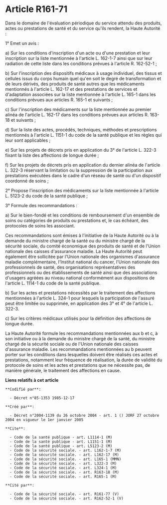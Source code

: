 # Article R161-71

Dans le domaine de l'évaluation périodique du service attendu des produits, actes ou prestations de santé et du service
qu'ils rendent, la Haute Autorité :

1° Emet un avis :

a) Sur les conditions d'inscription d'un acte ou d'une prestation et leur inscription sur la liste mentionnée à l'article L.
162-1-7 ainsi que sur leur radiation de cette liste dans les conditions prévues à l'article R. 162-52-1 ;

b) Sur l'inscription des dispositifs médicaux à usage individuel, des tissus et cellules issus du corps humain quel qu'en
soit le degré de transformation et de leurs dérivés, des produits de santé autres que les médicaments mentionnés à l'article
L. 162-17 et des prestations de services et d'adaptation associées sur la liste mentionnée à l'article L. 165-1 dans les
conditions prévues aux articles R. 165-1 et suivants ;

c) Sur l'inscription des médicaments sur la liste mentionnée au premier alinéa de l'article L. 162-17 dans les conditions
prévues aux articles R. 163-18 et suivants ;

d) Sur la liste des actes, procédés, techniques, méthodes et prescriptions mentionnés à l'article L. 1151-1 du code de la
santé publique et les règles qui leur sont applicables ;

e) Sur les projets de décrets pris en application du 3° de l'article L. 322-3 fixant la liste des affections de longue
durée ;

f) Sur les projets de décrets pris en application du dernier alinéa de l'article L. 322-3 réservant la limitation ou la
suppression de la participation aux prestations exécutées dans le cadre d'un réseau de santé ou d'un dispositif coordonné de
soins ;

2° Propose l'inscription des médicaments sur la liste mentionnée à l'article L. 5123-2 du code de la santé publique ;

3° Formule des recommandations :

a) Sur le bien-fondé et les conditions de remboursement d'un ensemble de soins ou catégories de produits ou prestations et,
le cas échéant, des protocoles de soins les associant.

Ces recommandations sont émises à l'initiative de la Haute Autorité ou à la demande du ministre chargé de la santé ou du
ministre chargé de la sécurité sociale, du comité économique des produits de santé et de l'Union nationale des caisses
d'assurance maladie. La Haute Autorité peut également être sollicitée par l'Union nationale des organismes d'assurance
maladie complémentaire, l'Institut national du cancer, l'Union nationale des professionnels de santé, des organisations
représentatives des professionnels ou des établissements de santé ainsi que des associations d'usagers agréées au niveau
national conformément aux dispositions de l'article L. 1114-1 du code de la santé publique.

b) Sur les actes et prestations nécessités par le traitement des affections mentionnées à l'article L. 324-1 pour lesquels la
participation de l'assuré peut être limitée ou supprimée, en application des 3° et 4° de l'article L. 322-3.

c) Sur les critères médicaux utilisés pour la définition des affections de longue durée.

La Haute Autorité formule les recommandations mentionnées aux b et c, à son initiative ou à la demande du ministre chargé de
la santé, du ministre chargé de la sécurité sociale ou de l'Union nationale des caisses d'assurance maladie. Les
recommandations mentionnées au b peuvent porter sur les conditions dans lesquelles doivent être réalisés ces actes et
prestations, notamment leur fréquence de réalisation, la durée de validité du protocole de soins et les actes et prestations
que ne nécessite pas, de manière générale, le traitement des affections en cause.

**Liens relatifs à cet article**

	**Codifié par**:

	  - Décret n°85-1353 1985-12-17

	**Créé par**:

	  - Décret n°2004-1139 du 26 octobre 2004 - art. 1 () JORF 27 octobre 2004 en vigueur le 1er janvier 2005

	**Cite**:

	  - Code de la santé publique - art. L1114-1 (M)
	  - Code de la santé publique - art. L1151-1 (M)
	  - Code de la santé publique - art. L5123-2 (M)
	  - Code de la sécurité sociale. - art. L162-1-7 (M)
	  - Code de la sécurité sociale. - art. L162-17 (M)
	  - Code de la sécurité sociale. - art. L165-1 (MMN)
	  - Code de la sécurité sociale. - art. L322-3 (M)
	  - Code de la sécurité sociale. - art. L324-1 (M)
	  - Code de la sécurité sociale. - art. R163-18 (M)
	  - Code de la sécurité sociale. - art. R165-1 (M)

	**Cité par**:

	  - Code de la sécurité sociale. - art. R161-77 (V)
	  - Code de la sécurité sociale. - art. R162-52-1 (V)
